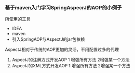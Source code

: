 ### 基于maven入门学习SpringAspecrJ的AOP的小例子

所使用的工具
* IDEA
* maven
* 引入SpringAOP与AspectJ的jar包依赖

AspectJ相对于传统的AOP更加的灵活，不用配置过多的代理
1. AspectJ的注解方式开发AOP
   1 增强所有方法
   2增强某一个方法
2. AspectJ的XML方式开发AOP
   1 增强所有方法
   2增强某一个方法
